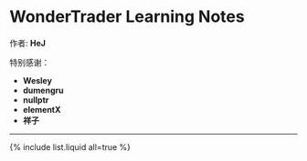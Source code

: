 # WonderTrader Learning Notes

作者: **HeJ**

特别感谢：
  - **Wesley**
  - **dumengru**
  - **nullptr**
  - **elementX**
  - **祥子**

---

{% include list.liquid all=true %}
